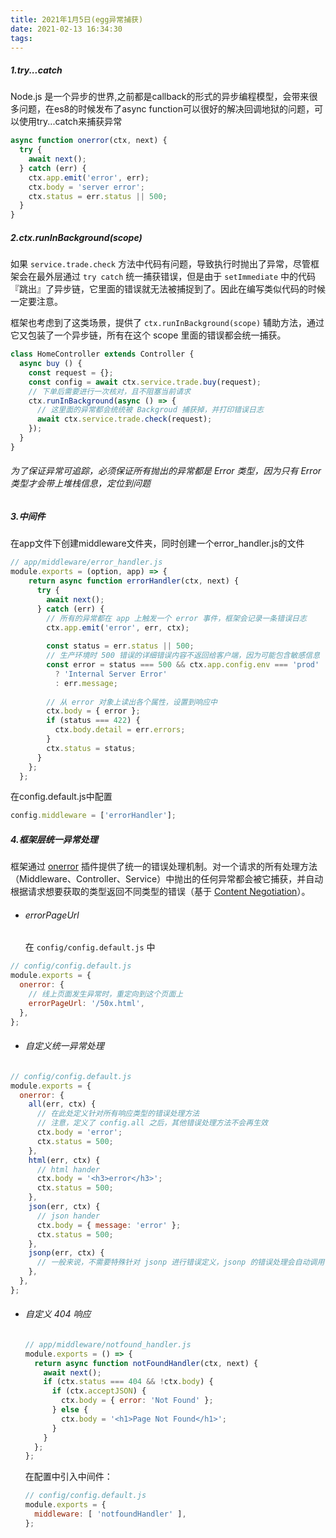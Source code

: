 ```yaml
---
title: 2021年1月5日(egg异常捕获)
date: 2021-02-13 16:34:30
tags:
---
```


##### 1.try...catch

Node.js 是一个异步的世界,之前都是callback的形式的异步编程模型，会带来很多问题，在es8的时候发布了async function可以很好的解决回调地狱的问题，可以使用try...catch来捕获异常

```js
async function onerror(ctx, next) {
  try {
    await next();
  } catch (err) {
    ctx.app.emit('error', err);
    ctx.body = 'server error';
    ctx.status = err.status || 500;
  }
}
```

##### 2.ctx.runInBackground(scope)

如果 `service.trade.check` 方法中代码有问题，导致执行时抛出了异常，尽管框架会在最外层通过 `try catch` 统一捕获错误，但是由于 `setImmediate` 中的代码『跳出』了异步链，它里面的错误就无法被捕捉到了。因此在编写类似代码的时候一定要注意。

框架也考虑到了这类场景，提供了 `ctx.runInBackground(scope)` 辅助方法，通过它又包装了一个异步链，所有在这个 scope 里面的错误都会统一捕获。

```js
class HomeController extends Controller {
  async buy () {
    const request = {};
    const config = await ctx.service.trade.buy(request);
    // 下单后需要进行一次核对，且不阻塞当前请求
    ctx.runInBackground(async () => {
      // 这里面的异常都会统统被 Backgroud 捕获掉，并打印错误日志
      await ctx.service.trade.check(request);
    });
  }
}
```

###### 为了保证异常可追踪，必须保证所有抛出的异常都是 Error 类型，因为只有 Error 类型才会带上堆栈信息，定位到问题

##### 3.中间件

在app文件下创建middleware文件夹，同时创建一个error_handler.js的文件

```js
// app/middleware/error_handler.js
module.exports = (option, app) => {
    return async function errorHandler(ctx, next) {
      try {
        await next();
      } catch (err) {
        // 所有的异常都在 app 上触发一个 error 事件，框架会记录一条错误日志
        ctx.app.emit('error', err, ctx);
  
        const status = err.status || 500;
        // 生产环境时 500 错误的详细错误内容不返回给客户端，因为可能包含敏感信息
        const error = status === 500 && ctx.app.config.env === 'prod'
          ? 'Internal Server Error'
          : err.message;
  
        // 从 error 对象上读出各个属性，设置到响应中
        ctx.body = { error };
        if (status === 422) {
          ctx.body.detail = err.errors;
        }
        ctx.status = status;
      }
    };
  };
```

在config.default.js中配置

```js
config.middleware = ['errorHandler'];
```

##### 4.框架层统一异常处理

框架通过 [onerror](https://github.com/eggjs/egg-onerror) 插件提供了统一的错误处理机制。对一个请求的所有处理方法（Middleware、Controller、Service）中抛出的任何异常都会被它捕获，并自动根据请求想要获取的类型返回不同类型的错误（基于 [Content Negotiation](https://tools.ietf.org/html/rfc7231#section-5.3.2)）。

- ###### errorPageUrl

  在 `config/config.default.js` 中

```js
// config/config.default.js
module.exports = {
  onerror: {
    // 线上页面发生异常时，重定向到这个页面上
    errorPageUrl: '/50x.html',
  },
};
```

- ###### 自定义统一异常处理

```js
// config/config.default.js
module.exports = {
  onerror: {
    all(err, ctx) {
      // 在此处定义针对所有响应类型的错误处理方法
      // 注意，定义了 config.all 之后，其他错误处理方法不会再生效
      ctx.body = 'error';
      ctx.status = 500;
    },
    html(err, ctx) {
      // html hander
      ctx.body = '<h3>error</h3>';
      ctx.status = 500;
    },
    json(err, ctx) {
      // json hander
      ctx.body = { message: 'error' };
      ctx.status = 500;
    },
    jsonp(err, ctx) {
      // 一般来说，不需要特殊针对 jsonp 进行错误定义，jsonp 的错误处理会自动调用 json 错误处理，并包装成 jsonp 的响应格式
    },
  },
};
```

- ###### 自定义 404 响应

  ```js
  // app/middleware/notfound_handler.js
  module.exports = () => {
    return async function notFoundHandler(ctx, next) {
      await next();
      if (ctx.status === 404 && !ctx.body) {
        if (ctx.acceptJSON) {
          ctx.body = { error: 'Not Found' };
        } else {
          ctx.body = '<h1>Page Not Found</h1>';
        }
      }
    };
  };
  ```

  在配置中引入中间件：

  ```js
  // config/config.default.js
  module.exports = {
    middleware: [ 'notfoundHandler' ],
  };
  ```

  